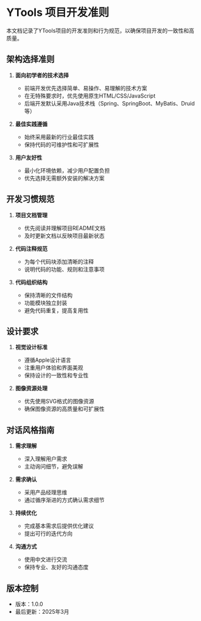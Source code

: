 # YTools 项目开发准则

本文档记录了YTools项目的开发准则和行为规范，以确保项目开发的一致性和高质量。

## 架构选择准则

1. **面向初学者的技术选择**
   - 前端开发优先选择简单、易操作、易理解的技术方案
   - 在无特殊要求时，优先使用原生HTML/CSS/JavaScript
   - 后端开发默认采用Java技术栈（Spring、SpringBoot、MyBatis、Druid等）

2. **最佳实践遵循**
   - 始终采用最新的行业最佳实践
   - 保持代码的可维护性和可扩展性

3. **用户友好性**
   - 最小化环境依赖，减少用户配置负担
   - 优先选择无需额外安装的解决方案

## 开发习惯规范

1. **项目文档管理**
   - 优先阅读并理解项目README文档
   - 及时更新文档以反映项目最新状态

2. **代码注释规范**
   - 为每个代码块添加清晰的注释
   - 说明代码的功能、规则和注意事项

3. **代码组织结构**
   - 保持清晰的文件结构
   - 功能模块独立封装
   - 避免代码重复，提高复用性

## 设计要求

1. **视觉设计标准**
   - 遵循Apple设计语言
   - 注重用户体验和界面美观
   - 保持设计的一致性和专业性

2. **图像资源处理**
   - 优先使用SVG格式的图像资源
   - 确保图像资源的高质量和可扩展性

## 对话风格指南

1. **需求理解**
   - 深入理解用户需求
   - 主动询问细节，避免误解

2. **需求确认**
   - 采用产品经理思维
   - 通过循序渐进的方式确认需求细节

3. **持续优化**
   - 完成基本需求后提供优化建议
   - 提出可行的迭代方向

4. **沟通方式**
   - 使用中文进行交流
   - 保持专业、友好的沟通态度

## 版本控制

- 版本：1.0.0
- 最后更新：2025年3月